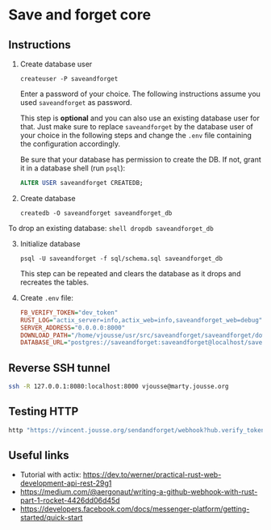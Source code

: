 # Save and forget core

## Instructions

1. Create database user

    ```shell
    createuser -P saveandforget
    ```

    Enter a password of your choice. The following instructions assume you
    used `saveandforget` as password.

    This step is **optional** and you can also use an existing database user
    for that. Just make sure to replace `saveandforget` by the database user
    of your choice in the following steps and change the `.env` file
    containing the configuration accordingly.

    Be sure that your database has permission to create the DB. If not, grant it in a database shell (run `psql`):

    ```sql
    ALTER USER saveandforget CREATEDB;
    ```

2. Create database

    ```shell
    createdb -O saveandforget saveandforget_db
    ```

To drop an existing database:
    ```shell
    dropdb saveandforget_db
    ```

3. Initialize database

    ```shell
    psql -U saveandforget -f sql/schema.sql saveandforget_db
    ```

    This step can be repeated and clears the database as it drops and
    recreates the tables.

4. Create `.env` file:

    ```ini
    FB_VERIFY_TOKEN="dev_token"
    RUST_LOG="actix_server=info,actix_web=info,saveandforget_web=debug"
    SERVER_ADDRESS="0.0.0.0:8000"
    DOWNLOAD_PATH="/home/vjousse/usr/src/saveandforget/saveandforget/downloads"
    DATABASE_URL="postgres://saveandforget:saveandforget@localhost/saveandforget_db"
    ```

## Reverse SSH tunnel

```sh
ssh -R 127.0.0.1:8080:localhost:8000 vjousse@marty.jousse.org
```

## Testing HTTP


```sh
http "https://vincent.jousse.org/sendandforget/webhook?hub.verify_token=dev_token&hub.challenge=CHALLENGE_ACCEPTED&hub.mode=subscribe"
```


## Useful links

- Tutorial with actix: https://dev.to/werner/practical-rust-web-development-api-rest-29g1
- https://medium.com/@aergonaut/writing-a-github-webhook-with-rust-part-1-rocket-4426dd06d45d
- https://developers.facebook.com/docs/messenger-platform/getting-started/quick-start

